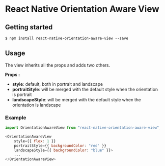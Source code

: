
# React Native Orientation Aware View

## Getting started

`$ npm install react-native-orientation-aware-view --save`

## Usage

The view inherits all the props and adds two others.

**Props :**
- **style**: default, both in portrait and landscape
- **portraitStyle**: will be merged with the default style when the orientation is portrait
- **landscapeStyle**: will be merged with the default style when the orientation is landscape

### Example
```javascript
import OrientationAwareView from "react-native-orientation-aware-view";

<OrientationAwareView
    style={{ flex: 1 }}
    portraitStyle={{ backgroundColor: "red" }}
    landscapeStyle={{ backgroundColor: "blue" }}>
    ...
</OrientationAwareView>
```
  